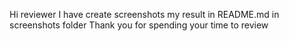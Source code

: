 Hi reviewer
I have create screenshots my result in README.md in screenshots folder
Thank you for spending your time to review